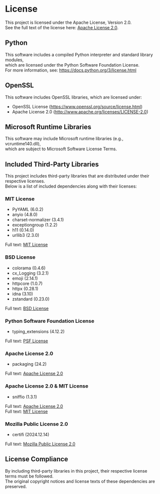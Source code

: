 # License

This project is licensed under the Apache License, Version 2.0.  
See the full text of the license here: [Apache License 2.0](http://www.apache.org/licenses/LICENSE-2.0).

## Python
This software includes a compiled Python interpreter and standard library modules,  
which are licensed under the Python Software Foundation License.  
For more information, see: https://docs.python.org/3/license.html

## OpenSSL
This software includes OpenSSL libraries, which are licensed under:
- OpenSSL License (https://www.openssl.org/source/license.html)
- Apache License 2.0 (http://www.apache.org/licenses/LICENSE-2.0)

## Microsoft Runtime Libraries
This software may include Microsoft runtime libraries (e.g., vcruntime140.dll),  
which are subject to Microsoft Software License Terms.

## Included Third-Party Libraries

This project includes third-party libraries that are distributed under their respective licenses.  
Below is a list of included dependencies along with their licenses:

### MIT License
- PyYAML (6.0.2)
- anyio (4.8.0)
- charset-normalizer (3.4.1)
- exceptiongroup (1.2.2)
- h11 (0.14.0)
- urllib3 (2.3.0)

Full text: [MIT License](https://opensource.org/licenses/MIT)

### BSD License
- colorama (0.4.6)
- cx_Logging (3.2.1)
- emoji (2.14.1)
- httpcore (1.0.7)
- httpx (0.28.1)
- idna (3.10)
- zstandard (0.23.0)

Full text: [BSD License](https://opensource.org/licenses/BSD-3-Clause)

### Python Software Foundation License
- typing_extensions (4.12.2)

Full text: [PSF License](https://opensource.org/license/psf-2-0/)

### Apache License 2.0
- packaging (24.2)

Full text: [Apache License 2.0](http://www.apache.org/licenses/LICENSE-2.0)

### Apache License 2.0 & MIT License
- sniffio (1.3.1)

Full text: [Apache License 2.0](http://www.apache.org/licenses/LICENSE-2.0)  
Full text: [MIT License](https://opensource.org/licenses/MIT)

### Mozilla Public License 2.0
- certifi (2024.12.14)

Full text: [Mozilla Public License 2.0](https://www.mozilla.org/en-US/MPL/2.0/)

## License Compliance

By including third-party libraries in this project, their respective license terms must be followed.  
The original copyright notices and license texts of these dependencies are preserved.
